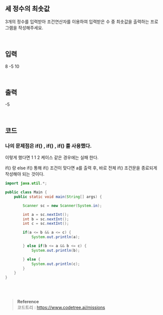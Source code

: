 ## 세 정수의 최솟값

3개의 정수를 입력받아 조건연산자를 이용하여 입력받은 수 중 최솟값을 출력하는 프로그램을 작성해주세요.

<br/>

## 입력

8 -5 10

<br/>

## 출력

-5

<br/>

## 코드

### 나의 문제점은 if() , if() , if() 를 사용했다. 

이렇게 했다면 1 1 2 케이스 같은 경우에는 실패 한다.

if() 랑 else if() 통해 if() 조건이 맞다면 a를 출력 후, 바로 
전체 if() 조건문을 종료되게 작성해야 되는 것이다.


```java
import java.util.*;

public class Main {
    public static void main(String[] args) {

        Scanner sc = new Scanner(System.in);

        int a = sc.nextInt();
        int b = sc.nextInt();
        int c = sc.nextInt();

        if(a <= b && a <= c) {
            System.out.println(a);

        } else if(b <= a && b <= c) {
            System.out.println(b);

        } else {
            System.out.println(c);
        }
    }
}
```

<br/><br/>

>**Reference** 
> <br/>
코드트리 : https://www.codetree.ai/missions